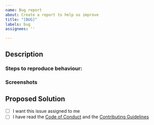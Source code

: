 ```yaml
---
name: Bug report
about: Create a report to help us improve
title: "[BUG]"
labels: bug
assignees: ''

---
```


## Description
<!-- A clear and concise description the bug -->

### Steps to reproduce behaviour:
<!-- For example:
1. Go to '...'
2. Click on '....'
3. Scroll down to '....'
4. See error
-->

### Screenshots
<!-- If applicable, add screenshots to help explain your problem. -->

## Proposed Solution
<!-- Briefly describe how you would solve this bug -->

- [ ] I want this issue assigned to me
- [ ] I have read the [Code of Conduct](CODE_OF_CONDUCT.md) and the [Contributing Guidelines](CONTRIBUTING.md)
